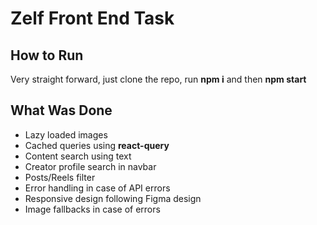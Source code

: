 # Zelf Front End Task

## How to Run
Very straight forward, just clone the repo, run **npm i** and then **npm start**


## What Was Done

- Lazy loaded images
- Cached queries using **react-query**
- Content search using text
- Creator profile search in navbar
- Posts/Reels filter
- Error handling in case of API errors
- Responsive design following Figma design
- Image fallbacks in case of errors

